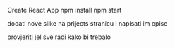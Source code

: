 Create React App
npm install
npm start

dodati nove slike na prijects stranicu i napisati im opise

provjeriti jel sve radi kako bi trebalo
